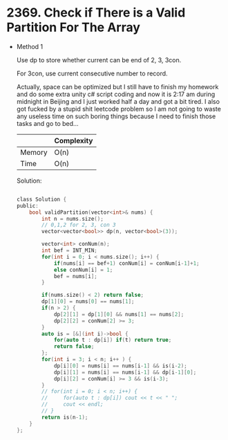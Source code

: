 # 2369. Check if There is a Valid Partition For The Array 
- Method 1

    Use dp to store whether current can be end of 2, 3, 3con.

    For 3con, use current consecutive number to record.

    Actually, space can be optimized but I still have to finish my homework and do some extra unity c# script coding and now it is 2:17 am during midnight in Beijing and I just worked half a day and got a bit tired. I also got fucked by a stupid shit leetcode problem so I am not going to waste any useless time on such boring things because I need to finish those tasks and go to bed...

    | |   Complexity  |
    | ----------- | ----------- | 
    |  Memory     | O(n) | 
    |      Time       |  O(n) | 


    Solution:

    ``` h

    class Solution {
    public:
        bool validPartition(vector<int>& nums) {
            int n = nums.size();
            // 0,1,2 for 2, 3, con 3
            vector<vector<bool>> dp(n, vector<bool>(3));

            vector<int> conNum(n);
            int bef = INT_MIN;
            for(int i = 0; i < nums.size(); i++) {
                if(nums[i] == bef+1) conNum[i] = conNum[i-1]+1;
                else conNum[i] = 1;
                bef = nums[i];
            }

            if(nums.size() < 2) return false;
            dp[1][0] = nums[0] == nums[1];
            if(n > 2) {
                dp[2][1] = dp[1][0] && nums[1] == nums[2];
                dp[2][2] = conNum[2] >= 3;
            }
            auto is = [&](int i)->bool {
                for(auto t : dp[i]) if(t) return true;
                return false;
            };
            for(int i = 3; i < n; i++ ) {
                dp[i][0] = nums[i] == nums[i-1] && is(i-2);
                dp[i][1] = nums[i] == nums[i-1] && dp[i-1][0];
                dp[i][2] = conNum[i] >= 3 && is(i-3);
            }
            // for(int i = 0; i < n; i++) {
            //     for(auto t : dp[i]) cout << t << " ";
            //     cout << endl;
            // }
            return is(n-1);
        }
    };

    ```

<!-- - Method 2

    This is another method.

    | |   Complexity  |
    | ----------- | ----------- | 
    |  Memory     | O(n) | 
    |      Time       |  O(n) | 


    Solution:

    ``` h



    ```

- Additional Knowledge:
       
    Here are some additional knowledge.



<br> -->